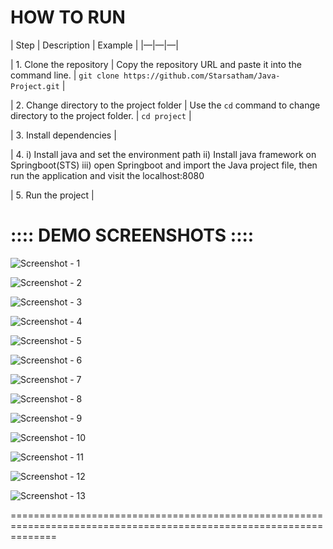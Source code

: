HOW TO RUN
==========
| Step | Description | Example |
|—|—|—|

| 1. Clone the  repository | Copy the  repository URL and paste it into the command line. | `git clone https://github.com/Starsatham/Java-Project.git` |

| 2. Change directory to the project folder | Use the `cd` command to change directory to the project folder. | `cd project` |

| 3. Install dependencies |

| 4. i) Install java and set the environment path
     ii) Install java framework on Springboot(STS)
     iii) open Springboot and import the Java project file, then run the application and visit the localhost:8080

| 5. Run the project |


:::: DEMO SCREENSHOTS ::::
==========================

![Screenshot - 1](https://github.com/Starsatham/Java-Project/assets/128400581/6b6bf563-c850-4aac-bd0e-901a3e1fc35b)

![Screenshot - 2](https://github.com/Starsatham/Java-Project/assets/128400581/1ec7565d-88b1-4263-8f45-fa8b736df2d4)

![Screenshot - 3](https://github.com/Starsatham/Java-Project/assets/128400581/0e151267-0d9e-4bb5-982b-fc5e3541cb2d)

![Screenshot - 4](https://github.com/Starsatham/Java-Project/assets/128400581/d64866d2-6f32-42b4-a507-157f8904917c)

![Screenshot - 5](https://github.com/Starsatham/Java-Project/assets/128400581/91755e8f-faaf-496f-87f2-173df2748c7d)

![Screenshot - 6](https://github.com/Starsatham/Java-Project/assets/128400581/eccb82dd-46dd-4886-9306-1ff2ff601e61)

![Screenshot - 7](https://github.com/Starsatham/Java-Project/assets/128400581/6bb3de4b-167a-49cb-a104-58b911ccb45b)

![Screenshot - 8](https://github.com/Starsatham/Java-Project/assets/128400581/14203ba9-7c33-4826-9ed9-6e253a583d1c)

![Screenshot - 9](https://github.com/Starsatham/Java-Project/assets/128400581/39b2f12a-3bec-4d7e-ae4d-bb649c0903ef)

![Screenshot - 10](https://github.com/Starsatham/Java-Project/assets/128400581/48344b41-1e58-4e33-909f-0c6db851420a)

![Screenshot - 11](https://github.com/Starsatham/Java-Project/assets/128400581/98efa017-df66-4017-a2f2-689731962e14)

![Screenshot - 12](https://github.com/Starsatham/Java-Project/assets/128400581/cec36547-8ad1-4622-8ef6-1d95f6cdb718)

![Screenshot - 13](https://github.com/Starsatham/Java-Project/assets/128400581/aa2337c0-69f0-4ff0-a10b-b03b5f7d7b5e)

====================================================================================================================
